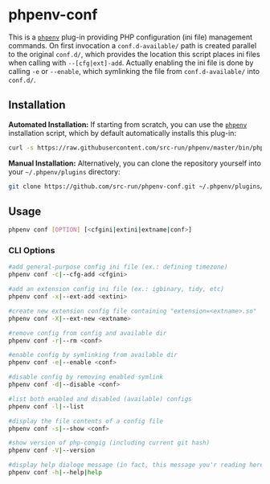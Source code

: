 # phpenv-conf

This is a [`phpenv`](https://github.com/src-run/phpenv.git) plug-in providing PHP configuration (ini file)
management commands. On first invocation a `conf.d-available/` path is created parallel to the original
`conf.d/`, which provides the location this script places ini files when calling with `--[cfg|ext]-add`.
Actually enabling the ini file is done by calling `-e` or `--enable`, which symlinking the file from
`conf.d-available/` into `conf.d/`.

## Installation

__Automated Installation:__ If starting from scratch, you can use the [`phpenv`](https://github.com/src-run/phpenv.git)
installation script, which by default automatically installs this plug-in:

```bash
curl -s https://raw.githubusercontent.com/src-run/phpenv/master/bin/phpenv-installer-remote.bash | bash
```

__Manual Installation:__ Alternatively, you can clone the repository yourself into your `~/.phpenv/plugins` directory:

```bash
git clone https://github.com/src-run/phpenv-conf.git ~/.phpenv/plugins/php-conf
```

## Usage

```bash
phpenv conf [OPTION] [<cfgini|extini|extname|conf>]
```

### CLI Options

```bash
#add general-purpose config ini file (ex.: defining timezone)
phpenv conf -c|--cfg-add <cfgini> 

#add an extension config ini file (ex.: igbinary, tidy, etc)
phpenv conf -x|--ext-add <extini>

#create new extension config file containing "extension=<extname>.so" 
phpenv conf -X|--ext-new <extname>

#remove config from config and available dir
phpenv conf -r|--rm <conf>

#enable config by symlinking from available dir
phpenv conf -e|--enable <conf>

#disable config by removing enabled symlink
phpenv conf -d|--disable <conf>

#list both enabled and disabled (available) configs 
phpenv conf -l|--list

#display the file contents of a config file
phpenv conf -s|--show <conf>

#show version of php-congig (including current git hash)
phpenv conf -V|--version

#display help dialoge message (in fact, this message you'r reading here!)
phpenv conf -h|--help|help
```
